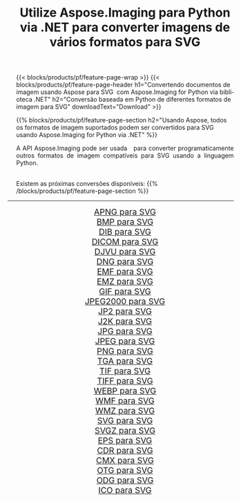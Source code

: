 ﻿---
title: Utilize Aspose.Imaging para Python via .NET para converter imagens de vários formatos para SVG 
weight: 3920
url: /pt/python-net/conversion/to/svg/ 
lang: pt
langdirlevel: 2
locales: zh-hans,ja,it,ru,de,es,fr,nl,id,lt,pl,pt,vi,tr,ko,zh-hant,ar,hi,th,sv,cs,uk,he
description: Você pode usar Aspose.Imaging para Python via biblioteca .NET para converter de uma variedade de formatos para SVG
---

{{< blocks/products/pf/feature-page-wrap >}}
{{< blocks/products/pf/feature-page-header h1="Convertendo documentos de imagem usando Aspose para SVG  com Aspose.Imaging for Python via biblioteca .NET" h2="Conversão baseada em Python de diferentes formatos de imagem para SVG" downloadText="Download" >}}


{{% blocks/products/pf/feature-page-section  h2="Usando Aspose, todos os formatos de imagem suportados podem ser convertidos para SVG usando Aspose.Imaging for Python via .NET" %}}
<p align=justify>A API Aspose.Imaging pode ser usada   para converter programaticamente outros formatos de imagem compatíveis para SVG usando a linguagem Python.</p>
<br/>
Existem as próximas conversões disponíveis:
{{% /blocks/products/pf/feature-page-section %}}
<div class="container-fluid productfamilypage bg-gray">
    <div class="convertypes bg-gray agp-content section">
        <div class="container">
		<hr style="margin-left:-20px;"/>
		<div class="row other-converters" style="gap: 10px;font-size: 19px;text-align:center;">
		    <div class='col-md-2 other-converter remove-lp remove-rp'><a href="/imaging/pt/python-net/conversion/apng-to-svg/" style="padding:15px;">APNG para SVG</a></div>
<div class='col-md-2 other-converter remove-lp remove-rp'><a href="/imaging/pt/python-net/conversion/bmp-to-svg/" style="padding:15px;">BMP para SVG</a></div>
<div class='col-md-2 other-converter remove-lp remove-rp'><a href="/imaging/pt/python-net/conversion/dib-to-svg/" style="padding:15px;">DIB para SVG</a></div>
<div class='col-md-2 other-converter remove-lp remove-rp'><a href="/imaging/pt/python-net/conversion/dicom-to-svg/" style="padding:15px;">DICOM para SVG</a></div>
<div class='col-md-2 other-converter remove-lp remove-rp'><a href="/imaging/pt/python-net/conversion/djvu-to-svg/" style="padding:15px;">DJVU para SVG</a></div>
<div class='col-md-2 other-converter remove-lp remove-rp'><a href="/imaging/pt/python-net/conversion/dng-to-svg/" style="padding:15px;">DNG para SVG</a></div>
<div class='col-md-2 other-converter remove-lp remove-rp'><a href="/imaging/pt/python-net/conversion/emf-to-svg/" style="padding:15px;">EMF para SVG</a></div>
<div class='col-md-2 other-converter remove-lp remove-rp'><a href="/imaging/pt/python-net/conversion/emz-to-svg/" style="padding:15px;">EMZ para SVG</a></div>
<div class='col-md-2 other-converter remove-lp remove-rp'><a href="/imaging/pt/python-net/conversion/gif-to-svg/" style="padding:15px;">GIF para SVG</a></div>
<div class='col-md-2 other-converter remove-lp remove-rp'><a href="/imaging/pt/python-net/conversion/jpeg2000-to-svg/" style="padding:15px;">JPEG2000 para SVG</a></div>
<div class='col-md-2 other-converter remove-lp remove-rp'><a href="/imaging/pt/python-net/conversion/jp2-to-svg/" style="padding:15px;">JP2 para SVG</a></div>
<div class='col-md-2 other-converter remove-lp remove-rp'><a href="/imaging/pt/python-net/conversion/j2k-to-svg/" style="padding:15px;">J2K para SVG</a></div>
<div class='col-md-2 other-converter remove-lp remove-rp'><a href="/imaging/pt/python-net/conversion/jpg-to-svg/" style="padding:15px;">JPG para SVG</a></div>
<div class='col-md-2 other-converter remove-lp remove-rp'><a href="/imaging/pt/python-net/conversion/jpeg-to-svg/" style="padding:15px;">JPEG para SVG</a></div>
<div class='col-md-2 other-converter remove-lp remove-rp'><a href="/imaging/pt/python-net/conversion/png-to-svg/" style="padding:15px;">PNG para SVG</a></div>
<div class='col-md-2 other-converter remove-lp remove-rp'><a href="/imaging/pt/python-net/conversion/tga-to-svg/" style="padding:15px;">TGA para SVG</a></div>
<div class='col-md-2 other-converter remove-lp remove-rp'><a href="/imaging/pt/python-net/conversion/tif-to-svg/" style="padding:15px;">TIF para SVG</a></div>
<div class='col-md-2 other-converter remove-lp remove-rp'><a href="/imaging/pt/python-net/conversion/tiff-to-svg/" style="padding:15px;">TIFF para SVG</a></div>
<div class='col-md-2 other-converter remove-lp remove-rp'><a href="/imaging/pt/python-net/conversion/webp-to-svg/" style="padding:15px;">WEBP para SVG</a></div>
<div class='col-md-2 other-converter remove-lp remove-rp'><a href="/imaging/pt/python-net/conversion/wmf-to-svg/" style="padding:15px;">WMF para SVG</a></div>
<div class='col-md-2 other-converter remove-lp remove-rp'><a href="/imaging/pt/python-net/conversion/wmz-to-svg/" style="padding:15px;">WMZ para SVG</a></div>
<div class='col-md-2 other-converter remove-lp remove-rp'><a href="/imaging/pt/python-net/conversion/svg-to-svg/" style="padding:15px;">SVG para SVG</a></div>
<div class='col-md-2 other-converter remove-lp remove-rp'><a href="/imaging/pt/python-net/conversion/svgz-to-svg/" style="padding:15px;">SVGZ para SVG</a></div>
<div class='col-md-2 other-converter remove-lp remove-rp'><a href="/imaging/pt/python-net/conversion/eps-to-svg/" style="padding:15px;">EPS para SVG</a></div>
<div class='col-md-2 other-converter remove-lp remove-rp'><a href="/imaging/pt/python-net/conversion/cdr-to-svg/" style="padding:15px;">CDR para SVG</a></div>
<div class='col-md-2 other-converter remove-lp remove-rp'><a href="/imaging/pt/python-net/conversion/cmx-to-svg/" style="padding:15px;">CMX para SVG</a></div>
<div class='col-md-2 other-converter remove-lp remove-rp'><a href="/imaging/pt/python-net/conversion/otg-to-svg/" style="padding:15px;">OTG para SVG</a></div>
<div class='col-md-2 other-converter remove-lp remove-rp'><a href="/imaging/pt/python-net/conversion/odg-to-svg/" style="padding:15px;">ODG para SVG</a></div>
<div class='col-md-2 other-converter remove-lp remove-rp'><a href="/imaging/pt/python-net/conversion/ico-to-svg/" style="padding:15px;">ICO para SVG</a></div>
                </div>
        </div>
    </div>
</div>
<br/>

